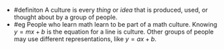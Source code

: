 - #definiton A culture is every *thing* or *idea* that is produced, used, or thought about by a group of people.
- #eg People who learn math learn to be part of a math culture. Knowing $y=mx+b$ is the equation for a line is culture. Other groups of people may use different representations, like $y=ax+b$.